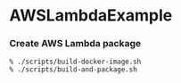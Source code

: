 # AWSLambdaExample

### Create AWS Lambda package

```
% ./scripts/build-docker-image.sh
% ./scripts/build-and-package.sh
```
